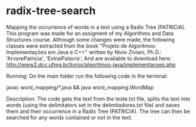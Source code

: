 # radix-tree-search
Mapping the occurrence of words in a text using a Radix Tree (PATRICIA).
This program was made for an assigment of my Algorithms and Data Structures course.
Although some changes were made, the following classes were extracted from the book "Projeto de Algoritmos: Implementações em Java e C++" written by Nivio Ziviani, Ph.D.: 'ArvorePatricia', 'ExtraiPalavra';
And are available to download here:
http://www2.dcc.ufmg.br/livros/algoritmos-java/implementacoes.php

Running:
On the main folder run the following code in the terminal:

javac word_mapping/*.java && java word_mapping.WordMap

Description:
The code gets the text from the teste.txt file, splits the text into words (using the delimitators set in the delimitadores.txt file) and saves them and their occurrence in a Radix Tree (PATRICIA).
The tree can then be searched for any words contained or not in the text.



